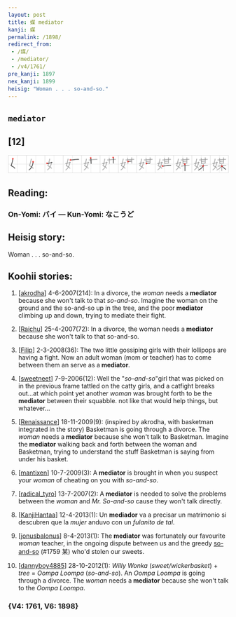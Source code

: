```yaml
---
layout: post
title: 媒 mediator
kanji: 媒
permalink: /1898/
redirect_from:
 - /媒/
 - /mediator/
 - /v4/1761/
pre_kanji: 1897
nex_kanji: 1899
heisig: "Woman . . . so-and-so."
---
```


## `mediator`

## [12]

<div class="stroke"><img src="../images/E5AA92.png" /></div>

## Reading:

### On-Yomi: バイ &mdash; Kun-Yomi: なこうど

## Heisig story:

Woman . . . so-and-so.

## Koohii stories:

1) [<a href="http://kanji.koohii.com/profile/akrodha">akrodha</a>] 4-6-2007(214): In a divorce, the <em>woman</em> needs a<strong> mediator</strong> because she won&#039;t talk to that <em>so-and-so</em>. Imagine the woman on the ground and the so-and-so up in the tree, and the poor<strong> mediator</strong> climbing up and down, trying to mediate their fight.

2) [<a href="http://kanji.koohii.com/profile/Raichu">Raichu</a>] 25-4-2007(72): In a divorce, the woman needs a<strong> mediator</strong> because she won&#039;t talk to that so-and-so.

3) [<a href="http://kanji.koohii.com/profile/Filip">Filip</a>] 2-3-2008(36): The two little gossiping girls with their lollipops are having a fight. Now an adult woman (mom or teacher) has to come between them an serve as a<strong> mediator</strong>.

4) [<a href="http://kanji.koohii.com/profile/sweetneet">sweetneet</a>] 7-9-2006(12): Well the &quot;<em>so-and-so</em>&quot;girl that was picked on in the previous frame tattled on the catty girls, and a catfight breaks out...at which point yet another <em>woman</em> was brought forth to be the<strong> mediator</strong> between their squabble. not like that would help things, but whatever...

5) [<a href="http://kanji.koohii.com/profile/Renaissance">Renaissance</a>] 18-11-2009(9): (inspired by akrodha, with basketman integrated in the story) Basketman is going through a divorce. The <em>woman</em> needs a<strong> mediator</strong> because she won&#039;t talk to Basketman. Imagine the<strong> mediator</strong> walking back and forth between the woman and Basketman, trying to understand the stuff Basketman is saying from under his basket.

6) [<a href="http://kanji.koohii.com/profile/mantixen">mantixen</a>] 10-7-2009(3): A<strong> mediator</strong> is brought in when you suspect your <em>woman</em> of cheating on you with <em>so-and-so</em>.

7) [<a href="http://kanji.koohii.com/profile/radical_tyro">radical_tyro</a>] 13-7-2007(2): A<strong> mediator</strong> is needed to solve the problems between the <em>woman</em> and <em>Mr. So-and-so</em> cause they won&#039;t talk directly.

8) [<a href="http://kanji.koohii.com/profile/KanjiHantaa">KanjiHantaa</a>] 12-4-2013(1): Un <strong>mediador</strong> va a precisar un matrimonio si descubren que la <em>mujer</em> anduvo con un <em>fulanito de tal</em>.

9) [<a href="http://kanji.koohii.com/profile/jonusbalonus">jonusbalonus</a>] 8-4-2013(1): The<strong> mediator</strong> was fortunately our favourite <em>woman</em> teacher, in the ongoing dispute between us and the greedy <a href="../v4/1759">so-and-so</a> (#1759 某) who&#039;d stolen our sweets.

10) [<a href="http://kanji.koohii.com/profile/dannyboy4885">dannyboy4885</a>] 28-10-2012(1): <em>Willy Wonka</em> (<em>sweet/wickerbasket</em>) + <em>tree</em> = <em>Oompa Loompa</em> (<em>so-and-so</em>). An <em>Oompa Loompa</em> is going through a divorce. The <em>woman</em> needs a<strong> mediator</strong> because she won&#039;t talk to the <em>Oompa Loompa</em>.

### {V4: 1761, V6: 1898}
